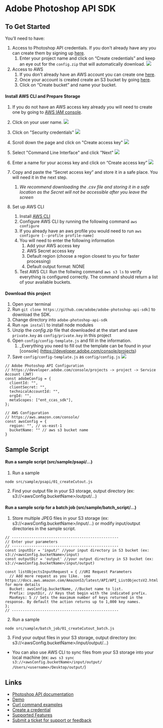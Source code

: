 # Adobe Photoshop API SDK

## To Get Started

You’ll need to have: 

1. Access to Photoshop API credentials. If you don't already have any you can create them by signing up [here](https://developer.adobe.com/photoshop/api/signup/?ref=signup).
   1. Enter your project name and click on “Create credentials” and keep an eye out for the `config.zip` that will automatically download.
   ![](images/configzip.jpg)
1. Access to AWS
   1. If you don't already have an AWS account you can create one [here](https://docs.aws.amazon.com/rekognition/latest/dg/setting-up.html).
   1. Once your account is created create an S3 bucket by going [here](https://s3.console.aws.amazon.com/s3/buckets).
   1. Click on “Create bucket” and name your bucket. 

#### Install AWS CLI and Prepare Storage

1. If you do not have an AWS access key already you will need to create one by going to [AWS IAM console](https://us-east-1.console.aws.amazon.com/iamv2/home?region=us-west-2#/users).
1. Click on your user name. ![](images/aws_users.jpg)
1. Click on "Security credentials" ![](images/security_credentials.jpg)
1. Scroll down the page and click on "Create access key" ![](images/create_access_key.jpg)
1. Select "Command Line Interface" and click "Next" ![](images/CLI_next.jpg) 
1. Enter a name for your access key and click on “Create access key” ![](images/set_description.jpg) 
1. Copy and paste the “Secret access key” and store it in a safe place. You will need it in the next step.
   1. _We recommend downloading the .csv file and storing it in a safe location as the Secret will not be accessible after you leave the screen_ 

1. Set up AWS CLI
   1. Install [AWS CLI](https://docs.aws.amazon.com/cli/latest/userguide/getting-started-install.html) 
   1. Configure AWS CLI by running the following command `aws configure`
   1. If you already have an aws profile you would need to run `aws configure [--profile profile-name]`
   1. You will need to enter the following information
      1. Add your AWS access key 
      1. AWS Secret access key 
      1. Default region (choose a region closest to you for faster processing) 
      1. Default output format: NONE
   1. Test AWS CLI: Run the follwing command `aws s3 ls` to verify everything is configured correctly. The command should return a list of your available buckets. 

#### Download this project

1. Open your terminal
1. Run `git clone https://github.com/adobe/adobe-photoshop-api-sdk]` to download the SDK.
1. Change directory into `adobe-photoshop-api-sdk`
1. Run `npm install` to install node modules
1. Unzip the  _config.zip_ file that downloaded at the start and save `private.key` as `config/private.key` in this project
1. Open `config/config-template.js` and fill in the information. 
   1. _Everything you need to fill out the template can be found in your [console] (https://developer.adobe.com/console/projects)
1. Save `config/config-template.js` as `config/config.js` ![](images/adobe_console.jpg) 

```
// Adobe Photoshop API Configuration
// https://developer.adobe.com/console/projects -> project -> Service Account (JWT)
const adobeConfig = {
  clientId: "",
  clientSecret: "",
  technicalAccountId: "",
  orgId: "",
  metaScopes: ["ent_ccas_sdk"],
};
```

```
// AWS Configuration
// https://aws.amazon.com/console/
const awsConfig = {
  region: "", // us-east-1
  bucketName: "" // aws s3 bucket name
}
```

## Sample Script

#### Run a sample script (src/sample/psapi/...)

1. Run a sample

```
node src/sample/psapi/01_createCutout.js
```

2. Find your output file in your S3 storage, output directory (ex: s3://<awsConfig.bucketName>/output/...)

#### Run a sample scrip for a batch job (src/sample/batch_script/...)

1. Store multiple JPEG files in your S3 storage (ex: s3://<awsConfig.bucketName>/input/...) or modify input/output directories in the sample script.
```
// -------------------------------------------------
// Enter your parameters
// -------------------------------------------------
const inputDir = 'input/' //your input directory in S3 bucket (ex: s3://<awsConfig.bucketName>/input)
const outputDir = 'output' //your output directory in S3 bucket (ex: s3://<awsConfig.bucketName>/input/output)

const listObjectsInputRequest = { //URI Request Parameters
  // Add more request as you like.  see https://docs.aws.amazon.com/AmazonS3/latest/API/API_ListObjectsV2.html for more details
  Bucket: awsConfig.bucketName, //Bucket name to list.
  Prefix: inputDir, // Keys that begin with the indicated prefix.
  MaxKeys: 5 // Sets the maximum number of keys returned in the response. By default the action returns up to 1,000 key names.
};
// -------------------------------------------------
```
2. Run a sample

```
node src/sample/batch_job/01_createCutout_batch.js
```

3. Find your output files in your S3 storage, output directory (ex: s3://<awsConfig.bucketName>/input/output/...)

- You can also use AWS CLI to sync files from your S3 storage into your local machine (ex: `aws s3 sync s3://<awsConfig.bucketName>/input/output/ /Users/<username>/Desktop/output/`)

## Links

- [Photoshop API documentation](https://developer.adobe.com/photoshop/photoshop-api-docs/api/)
- [Demo](https://developer.adobe.com/photoshop/api/)
- [Curl command examples](https://developer.adobe.com/photoshop/photoshop-api-docs/code-sample/)
- [Create a credential](https://developer.adobe.com/photoshop/api/signup/?ref=signup)
- [Supported Features](https://developer.adobe.com/photoshop/photoshop-api-docs/features/)
- [Submit a ticket for support or feedback](https://psd-services.zendesk.com/hc/en-us/requests/new)
